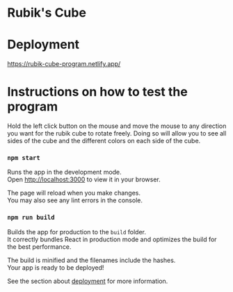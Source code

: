 # Rubik's Cube

# Deployment

https://rubik-cube-program.netlify.app/

# Instructions on how to test the program

Hold the left click button on the mouse and move the mouse to any direction you want for the rubik cube to rotate freely.
Doing so will allow you to see all sides of the cube and the different colors on each side of the cube.

### `npm start`

Runs the app in the development mode.\
Open [http://localhost:3000](http://localhost:3000) to view it in your browser.

The page will reload when you make changes.\
You may also see any lint errors in the console.

### `npm run build`

Builds the app for production to the `build` folder.\
It correctly bundles React in production mode and optimizes the build for the best performance.

The build is minified and the filenames include the hashes.\
Your app is ready to be deployed!

See the section about [deployment](https://facebook.github.io/create-react-app/docs/deployment) for more information.
